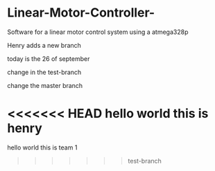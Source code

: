 # Linear-Motor-Controller-
Software for a linear motor control system using a atmega328p

Henry adds a new branch

today is the 26 of september 

change in the test-branch

change the master branch

<<<<<<< HEAD
hello world this is henry
=======

hello world this is team 1 
>>>>>>> test-branch
